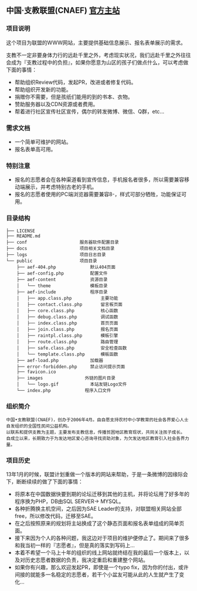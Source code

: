 ## 中国·支教联盟(CNAEF) [官方主站](http://www.go9999.com)

### 项目说明

这个项目为联盟的WWW网站，主要提供基础信息展示、报名表单展示的需求。

支教不一定非要身体力行的远赴千里之外，考虑现实状况，我们远赴千里之外往往会成为『支教过程中的负担』，如果你愿意为山区的孩子们做点什么，可以考虑做下面的事情：

- 帮助组织Review代码，发起PR，改进或者修复代码。
- 帮助组织开发新的功能。
- 捐赠你不需要，但是孩纸们能用的到的书本、衣物。
- 赞助服务器以及CDN资源或者费用。
- 帮着进行社区宣传社区宣传，偶尔的转发微博、微信、Q群，etc...

### 需求文档

- 一个简单可维护的网站。
- 报名表单高可用。

### 特别注意

- 报名的志愿者会在各种渠道看到宣传信息，手机报名者很多，所以需要兼容移动端展示，并考虑特别古老的手机。
- 报名的志愿者使用的PC端浏览器需要兼容8-，样式可部分牺牲，功能保证可用。

### 目录结构

```
├── LICENSE
├── README.md
├── conf                    服务器软件配置目录
├── docs                    项目相关文档目录
├── logs                    项目日志目录
└── public                  项目目录
    ├── aef-404.php             默认404页面
    ├── aef-config.php          配置文件
    ├── aef-content             资源目录
    │   └── theme               模板目录
    ├── aef-include             程序目录
    │   ├── app.class.php           主要功能
    │   ├── contact.class.php       留言板页面
    │   ├── core.class.php          核心函数
    │   ├── debug.class.php         调试函数
    │   ├── index.class.php         首页页面
    │   ├── join.class.php          报名页面
    │   ├── raintpl.class.php       模板引擎
    │   ├── route.class.php         路由管理
    │   ├── safe.class.php          安全检查函数
    │   └── template.class.php      模板函数
    ├── aef-load.php            加载器
    ├── error-forbidden.php     禁止访问提示页面
    ├── favicon.ico
    ├── images                外链的图片目录
    │   └── logo.gif            本站友链Logo文件
    └── index.php             程序入口文件
```


### 组织简介

    中国•支教联盟(CNAEF)，创办于2006年4月。由自愿支持农村中小学教育的社会各界爱心人士自发组织的全国性民间公益机构。
    以联系和提供支教为主题，主要发布支教信息，传播贫困地区教育现状，共同关注孩子成长。
    自成立以来，长期致力于为发达地区爱心咨询寻找资助对象，为欠发达地区教育引入社会各界力量。

### 项目历史

13年1月的时候，联盟计划重做一个版本的网站来帮助，于是一条微博的因缘际会下，断断续续的做了下面的事情：

- 将原本在中国数据快要到期的论坛迁移到其他的主机，并将论坛用了好多年的程序换为PHP，DB由SQL SERVER-> MYSQL。
- 各种折腾换主机空间，之后因为SAE Leader的支持，对联盟相关网站全部free，所以修改代码，迁移至SAE。
- 在之后按照原来的规划将主站换成了这个静态页面和报名表单组成的简单页面。
- 接下来因为个人的各种问题，我这边对于项目的维护便停止了。期间来了很多和我当初一样的『志愿者』，但是真的落实到写码上...
- 本着不希望一个马上十年的组织的线上网站就终结在我的最后一个版本上，以及对历史志愿者数据的负责，我决定重启和重建整个网站。
- 如果你有兴趣，那么欢迎发起PR，即使是一个typo fix，因为你的付出，或许间接的就能多一名稳定的志愿者，若干个小盆友可能从此的人生就产生了变化...